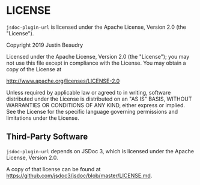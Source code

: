 LICENSE
====

`jsdoc-plugin-url` is licensed under the Apache License, Version 2.0 (the "License"). 

Copyright 2019 Justin Beaudry

Licensed under the Apache License, Version 2.0 (the "License");
you may not use this file except in compliance with the License.
You may obtain a copy of the License at

  http://www.apache.org/licenses/LICENSE-2.0

Unless required by applicable law or agreed to in writing, software
distributed under the License is distributed on an "AS IS" BASIS,
WITHOUT WARRANTIES OR CONDITIONS OF ANY KIND, either express or implied.
See the License for the specific language governing permissions and
limitations under the License.

## Third-Party Software
`jsdoc-plugin-url` depends on JSDoc 3, which is licensed under the Apache License, Version 2.0.

A copy of that license can be found at https://github.com/jsdoc3/jsdoc/blob/master/LICENSE.md.
